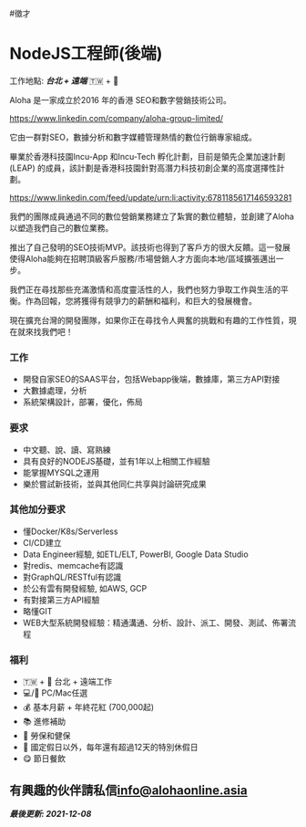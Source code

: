 #徵才

# NodeJS工程師(後端)
工作地點: **_台北 + 遠端_** 🇹🇼 + 🏡


Aloha 是一家成立於2016 年的香港 SEO和數字營銷技術公司。

<https://www.linkedin.com/company/aloha-group-limited/>

它由一群對SEO，數據分析和數字媒體管理熱情的數位行銷專家組成。

畢業於香港科技園Incu-App 和Incu-Tech 孵化計劃，目前是領先企業加速計劃(LEAP) 的成員，該計劃是香港科技園針對高潛力科技初創企業的高度選擇性計劃。

<https://www.linkedin.com/feed/update/urn:li:activity:6781185617146593281>

我們的團隊成員通過不同的數位營銷業務建立了紮實的數位體驗，並創建了Aloha以塑造我們自己的數位業務。

推出了自己發明的SEO技術MVP。該技術也得到了客戶方的很大反饋。這一發展使得Aloha能夠在招聘頂級客戶服務/市場營銷人才方面向本地/區域擴張邁出一步。

我們正在尋找那些充滿激情和高度靈活性的人，我們也努力爭取工作與生活的平衡。作為回報，您將獲得有競爭力的薪酬和福利，和巨大的發展機會。

現在擴充台灣的開發團隊，如果你正在尋找令人興奮的挑戰和有趣的工作性質，現在就來找我們吧！


### 工作
- 開發自家SEO的SAAS平台，包括Webapp後端，數據庫，第三方API對接
- 大數據處理，分析
- 系統架構設計，部署，優化，佈局

### 要求
- 中文聽、說、讀、寫熟練
- 具有良好的NODEJS基礎，並有1年以上相關工作經驗
- 能掌握MYSQL之運用
- 樂於嘗試新技術，並與其他同仁共享與討論研究成果

### 其他加分要求
- 懂Docker/K8s/Serverless
- CI/CD建立
- Data Engineer經驗, 如ETL/ELT, PowerBI, Google Data Studio
- 對redis、memcache有認識
- 對GraphQL/RESTful有認識
- 於公有雲有開發經驗, 如AWS, GCP
- 有對接第三方API經驗
- 略懂GIT
- WEB大型系統開發經驗：精通溝通、分析、設計、派工、開發、測試、佈署流程

### 福利
- 🇹🇼 + 🏡 台北 + 遠端工作
- 💻/🍎 PC/Mac任選
- 💰 基本月薪 + 年終花紅 (700,000起)
- 📚 進修補助
- 🏥 勞保和健保
- 🧳 國定假日以外，每年還有超過12天的特別休假日
- 😋 節日餐飲

## 有興趣的伙伴請私信<info@alohaonline.asia>

__*最後更新: 2021-12-08*__
